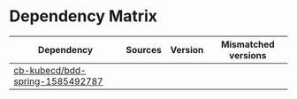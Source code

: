 # Dependency Matrix

Dependency | Sources | Version | Mismatched versions
---------- | ------- | ------- | -------------------
[cb-kubecd/bdd-spring-1585492787](https://github.com/cb-kubecd/bdd-spring-1585492787.git) |  | []() | 
